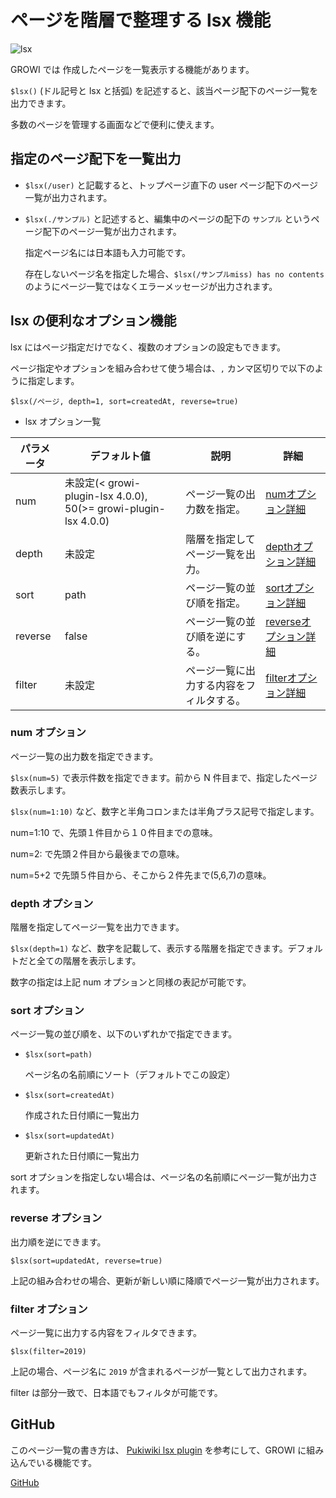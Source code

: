 # ページを階層で整理する lsx 機能

![lsx](/assets/images/lsx_gif.gif)

GROWI では 作成したページを一覧表示する機能があります。

`$lsx()` (ドル記号と lsx と括弧) を記述すると、該当ページ配下のページ一覧を出力できます。

多数のページを管理する画面などで便利に使えます。

## 指定のページ配下を一覧出力

- `$lsx(/user)` と記載すると、トップページ直下の user ページ配下のページ一覧が出力されます。

- `$lsx(./サンプル)` と記述すると、編集中のページの配下の `サンプル` というページ配下のページ一覧が出力されます。

   指定ページ名には日本語も入力可能です。

   存在しないページ名を指定した場合、`$lsx(/サンプルmiss) has no contents` のようにページ一覧ではなくエラーメッセージが出力されます。

## lsx の便利なオプション機能

lsx にはページ指定だけでなく、複数のオプションの設定もできます。

ページ指定やオプションを組み合わせて使う場合は、`,` カンマ区切りで以下のように指定します。

`$lsx(/ページ, depth=1, sort=createdAt, reverse=true)`


- lsx オプション一覧

| パラメータ    | デフォルト値    |  説明   | 詳細 |
| --- | --- | --- | --- |
|  num   |  未設定(< growi-plugin-lsx 4.0.0), 50(>= growi-plugin-lsx 4.0.0)   | ページ一覧の出力数を指定。| [numオプション詳細](./hierarchical.html#num-オプション) |
|  depth   |  未設定   | 階層を指定してページ一覧を出力。| [depthオプション詳細](./hierarchical.html#depth-オプション) |
|  sort   |  path   | ページ一覧の並び順を指定。| [sortオプション詳細](./hierarchical.html#sort-オプション) |
|  reverse   |  false   | ページ一覧の並び順を逆にする。| [reverseオプション詳細](./hierarchical.html#reverse-オプション) |
|  filter   |  未設定   | ページ一覧に出力する内容をフィルタする。 | [filterオプション詳細](./hierarchical.html#filter-オプション) |


### num オプション

ページ一覧の出力数を指定できます。

`$lsx(num=5)` で表示件数を指定できます。前から N 件目まで、指定したページ数表示します。

`$lsx(num=1:10)` など、数字と半角コロンまたは半角プラス記号で指定します。

num=1:10 で、先頭１件目から１０件目までの意味。

num=2: で先頭２件目から最後までの意味。

num=5+2 で先頭５件目から、そこから２件先まで(5,6,7)の意味。

### depth オプション

階層を指定してページ一覧を出力できます。

`$lsx(depth=1)` など、数字を記載して、表示する階層を指定できます。デフォルトだと全ての階層を表示します。

数字の指定は上記 num オプションと同様の表記が可能です。


### sort オプション
  
ページ一覧の並び順を、以下のいずれかで指定できます。

- `$lsx(sort=path)`

  ページ名の名前順にソート（デフォルトでこの設定）

- `$lsx(sort=createdAt)`

  作成された日付順に一覧出力

- `$lsx(sort=updatedAt)`

  更新された日付順に一覧出力

sort オプションを指定しない場合は、ページ名の名前順にページ一覧が出力されます。


### reverse オプション

出力順を逆にできます。

`$lsx(sort=updatedAt, reverse=true)`

上記の組み合わせの場合、更新が新しい順に降順でページ一覧が出力されます。

### filter オプション

ページ一覧に出力する内容をフィルタできます。

`$lsx(filter=2019)`

上記の場合、ページ名に `2019` が含まれるページが一覧として出力されます。

filter は部分一致で、日本語でもフィルタが可能です。

## GitHub

このページ一覧の書き方は、
[Pukiwiki lsx plugin](http://ukiya.sakura.ne.jp/index.php?PukiWiki%2F1.4%2F%E3%83%9E%E3%83%8B%E3%83%A5%E3%82%A2%E3%83%AB%2F%E3%83%97%E3%83%A9%E3%82%B0%E3%82%A4%E3%83%B3%2F%E7%8B%AC%E8%87%AA%E3%81%AB%E8%BF%BD%E5%8A%A0%E3%81%97%E3%81%9F%E3%82%82%E3%81%AE%2Flsx)
を参考にして、GROWI に組み込んでいる機能です。

[GitHub](https://github.com/weseek/growi-plugin-lsx)
